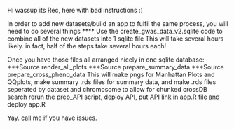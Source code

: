 Hi wassup its Rec, here with bad instructions :)

In order to add new datasets/build an app to fulfil the same process, you will need to do several things 
**** Use the create_gwas_data_v2.sqlite code to combine all of the new datasets into 1 sqlite file
This will take several hours likely. in fact, half of the steps take several hours each!

Once you have those files all arranged nicely in one sqlite database:
***Source render_all_plots
***Source prepare_summary_data
***Source prepare_cross_pheno_data
This will make pngs for Manhattan Plots and QQplots, make summary .rds files for summary data, and make .rds files seperated by dataset and chromosome to allow for chunked crossDB search 
rerun the prep_API script, deploy API, put API link in app.R file and deploy app.R

Yay. call me if you have issues.
